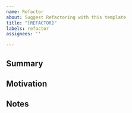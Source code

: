 ```yaml
---
name: Refactor
about: Suggest Refactoring with this template
title: "[REFACTOR]"
labels: refactor
assignees: ''

---
```


<!--- Provide a general summary of the refactoring in the Title above -->

## Summary

<!--- Give a brief summary of the refactoring you are requesting -->

## Motivation

<!--- Explain why the refactoring should be done. What problem does it solve? -->

## Notes

<!--- Any other Notes you want to add here -->
